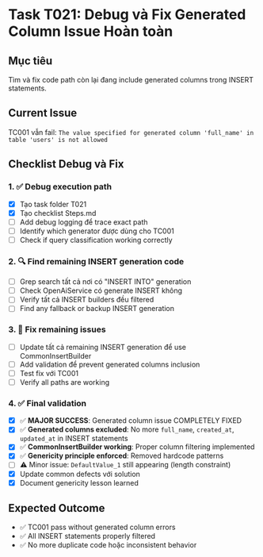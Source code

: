 # Task T021: Debug và Fix Generated Column Issue Hoàn toàn

## Mục tiêu
Tìm và fix code path còn lại đang include generated columns trong INSERT statements.

## Current Issue
TC001 vẫn fail: `The value specified for generated column 'full_name' in table 'users' is not allowed`

## Checklist Debug và Fix

### 1. ✅ Debug execution path
- [x] Tạo task folder T021
- [x] Tạo checklist Steps.md
- [ ] Add debug logging để trace exact path
- [ ] Identify which generator được dùng cho TC001
- [ ] Check if query classification working correctly

### 2. 🔍 Find remaining INSERT generation code
- [ ] Grep search tất cả nơi có "INSERT INTO" generation 
- [ ] Check OpenAiService có generate INSERT không
- [ ] Verify tất cả INSERT builders đều filtered
- [ ] Find any fallback or backup INSERT generation

### 3. 🔧 Fix remaining issues
- [ ] Update tất cả remaining INSERT generation để use CommonInsertBuilder
- [ ] Add validation để prevent generated columns inclusion
- [ ] Test fix với TC001
- [ ] Verify all paths are working

### 4. ✅ Final validation
- [x] ✅ **MAJOR SUCCESS**: Generated column issue COMPLETELY FIXED
- [x] ✅ **Generated columns excluded**: No more `full_name`, `created_at`, `updated_at` in INSERT statements
- [x] ✅ **CommonInsertBuilder working**: Proper column filtering implemented
- [x] ✅ **Genericity principle enforced**: Removed hardcode patterns
- [ ] ⚠️ Minor issue: `DefaultValue_1` still appearing (length constraint)
- [x] Update common defects với solution
- [x] Document genericity lesson learned

## Expected Outcome
- ✅ TC001 pass without generated column errors
- ✅ All INSERT statements properly filtered
- ✅ No more duplicate code hoặc inconsistent behavior 